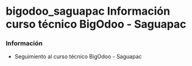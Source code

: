 # bigodoo_saguapac Información curso técnico BigOdoo - Saguapac
### Información
* Seguimiento al curso técnico BigOdoo - Saguapac